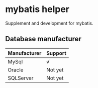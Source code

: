 # mybatis helper

Supplement and development for mybatis. 

## Database manufacturer
| Manufacturer | Support |
|--------------|---------|
| MySql | √ |
| Oracle | Not yet |
| SQLServer | Not yet |